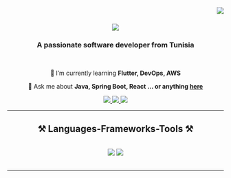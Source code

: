 <img align="right" src="https://visitor-badge.laobi.icu/badge?page_id=7rouzz.7rouzz" />

<h1 align="center">
    <img src="https://readme-typing-svg.herokuapp.com/?font=Righteous&size=35&center=true&vCenter=true&width=500&height=70&duration=4000&lines=Hi+There!+👋;+I'm+Rabia+Louhichi!;" />
</h1>

<h3 align="center">A passionate software developer from Tunisia</h3>

<br/>

<div align="center">
  
 🌱 I’m currently learning **Flutter, DevOps, AWS**

💬 Ask me about **Java, Spring Boot, React ... or anything [here](https://github.com/7rouzz/7rouzz/issues)**

 </div>
 
<div align="center"> 
  <a href="mailto:rabialouhichirlh@gmail.com">
    <img src="https://img.shields.io/badge/Gmail-333333?style=for-the-badge&logo=gmail&logoColor=red" />
  </a>
  <a href="https://www.linkedin.com/in/rabia-louhichi" target="_blank">
    <img src="https://img.shields.io/badge/LinkedIn-0077B5?style=for-the-badge&logo=linkedin&logoColor=white" target="_blank" />
  </a>
  <a href="https://github.io/" target="_blank">
     <img src="https://img.shields.io/badge/Portfolio-FF5722?style=for-the-badge&logo=todoist&logoColor=white" target="_blank" /> <!-- sqlite, safari, google-chrome are other good icon options -->
  </a>
</div>

 <hr/>
 
<h2 align="center">⚒️ Languages-Frameworks-Tools ⚒️</h2>
<br/>
<div align="center">
    <img src="https://skillicons.dev/icons?i=react,svelte,vite,bootstrap,mui,html,css,vscode,github,figma,tailwind,git," />
    <img src="https://skillicons.dev/icons?i=java,spring,linux,nodejs,laravel,nestjs,py,php,javascript,postgres,typescript,express,firebase,mongodb,mysql" /><br>
</div>

<br/>
<hr/>

